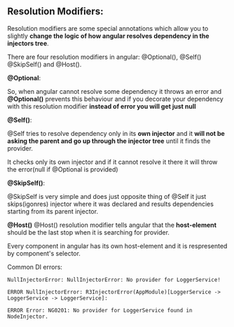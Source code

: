 ## Resolution Modifiers:

Resolution modifiers are some special annotations which allow you to slightly **change the logic of how angular resolves dependency in the injectors tree**.

There are four resolution modifiers in angular: @Optional(), @Self() @SkipSelf() and @Host().

**@Optional**:

So, when angular cannot resolve some dependency it throws an error and **@Optional()** prevents this behaviour and if you decorate your dependency with this resolution modifier **instead of error you will get just null**

**@Self()**:

@Self tries to resolve dependency only in its **own injector** and it **will not be asking the parent and go up through the injector tree** until it finds the provider.

It checks only its own injector and if it cannot resolve it there it will throw the error(null if @Optional is provided)

**@SkipSelf()**:

@SkipSelf is very simple and does just opposite thing of @Self it just skips(igonres) injector where it was declared and results dependencies starting from its parent injector.

**@Host()**
@Host() resolution modifier tells angular that the **host-element** should be the last stop when it is searching for provider.

Every component in angular has its own host-element and it is respresented by component's selector.

Common DI errors:

```
NullInjectorError: NullInjectorError: No provider for LoggerService!
```

```
ERROR NullInjectorError: R3InjectorError(AppModule)[LoggerService -> LoggerService -> LoggerService]:

```

```
ERROR Error: NG0201: No provider for LoggerService found in NodeInjector.
```
